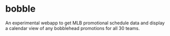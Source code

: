 # bobble
An experimental webapp to get MLB promotional schedule data and display a calendar view of any bobblehead promotions for all 30 teams.
